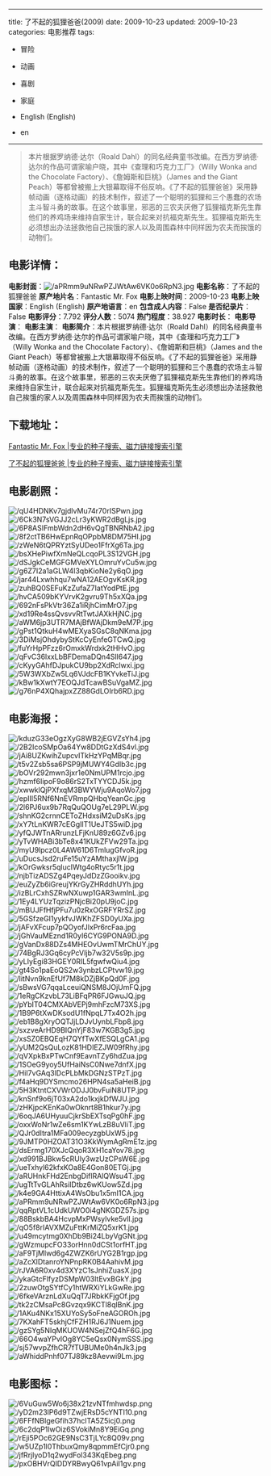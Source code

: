 
---
title: 了不起的狐狸爸爸(2009)
date: 2009-10-23
updated: 2009-10-23
categories: 电影推荐
tags:
- 冒险
- 动画
- 喜剧
- 家庭

- English (English)
- en
---


> 本片根据罗纳德·达尔（Roald Dahl）的同名经典童书改编。在西方罗纳德·达尔的作品可谓家喻户晓，其中《查理和巧克力工厂》（Willy Wonka and the Chocolate Factory）、《詹姆斯和巨桃》（James and the Giant Peach）等都曾被搬上大银幕取得不俗反响。《了不起的狐狸爸爸》采用静帧动画（逐格动画）的技术制作，叙述了一个聪明的狐狸和三个愚蠢的农场主斗智斗勇的故事。在这个故事里，邪恶的三农夫厌倦了狐狸福克斯先生靠他们的养鸡场来维持自家生计，联合起来对抗福克斯先生。狐狸福克斯先生必须想出办法拯救他自己挨饿的家人以及周围森林中同样因为农夫而挨饿的动物们。

## **电影详情**：

**电影封面**：<img src="https://image.tmdb.org/t/p/w200/aPRmm9uNRwPZJWtAw6VK0o6RpN3.jpg" alt="/aPRmm9uNRwPZJWtAw6VK0o6RpN3.jpg" title="/aPRmm9uNRwPZJWtAw6VK0o6RpN3.jpg">
**电影名称**：了不起的狐狸爸爸
**原产地片名**：Fantastic Mr. Fox
**电影上映时间**：2009-10-23
**电影上映国家**：English (English)
**原产地语言**：en
**包含成人内容**：False
**是否纪录片**：False
**电影评分**：7.792
**评分人数**：5074
**热门程度**：38.927
**电影时长**：
**电影导演**：
**电影主演**：
**电影简介**：本片根据罗纳德·达尔（Roald Dahl）的同名经典童书改编。在西方罗纳德·达尔的作品可谓家喻户晓，其中《查理和巧克力工厂》（Willy Wonka and the Chocolate Factory）、《詹姆斯和巨桃》（James and the Giant Peach）等都曾被搬上大银幕取得不俗反响。《了不起的狐狸爸爸》采用静帧动画（逐格动画）的技术制作，叙述了一个聪明的狐狸和三个愚蠢的农场主斗智斗勇的故事。在这个故事里，邪恶的三农夫厌倦了狐狸福克斯先生靠他们的养鸡场来维持自家生计，联合起来对抗福克斯先生。狐狸福克斯先生必须想出办法拯救他自己挨饿的家人以及周围森林中同样因为农夫而挨饿的动物们。

## **下载地址**：
[Fantastic Mr. Fox |专业的种子搜索、磁力链接搜索引擎](https://movie.amd794.com:2083/?search=Fantastic%20Mr.%20Fox&ordering=&mode=match_phrase&page_size=10&page=1)

[了不起的狐狸爸爸 |专业的种子搜索、磁力链接搜索引擎](https://movie.amd794.com:2083/?search=%E4%BA%86%E4%B8%8D%E8%B5%B7%E7%9A%84%E7%8B%90%E7%8B%B8%E7%88%B8%E7%88%B8&ordering=&mode=match_phrase&page_size=10&page=1)
 

## **电影剧照**：
<img src="https://image.tmdb.org/t/p/original/qU4HDNKv7gjdlvMu74r70rISPwn.jpg" alt="/qU4HDNKv7gjdlvMu74r70rISPwn.jpg" title="/qU4HDNKv7gjdlvMu74r70rISPwn.jpg"><img src="https://image.tmdb.org/t/p/original/6Ck3N7sVGJJ2cLr3yKWR2dBgLjs.jpg" alt="/6Ck3N7sVGJJ2cLr3yKWR2dBgLjs.jpg" title="/6Ck3N7sVGJJ2cLr3yKWR2dBgLjs.jpg"><img src="https://image.tmdb.org/t/p/original/6P8ASIFmbWdn2dH6vQgTBNRNbA2.jpg" alt="/6P8ASIFmbWdn2dH6vQgTBNRNbA2.jpg" title="/6P8ASIFmbWdn2dH6vQgTBNRNbA2.jpg"><img src="https://image.tmdb.org/t/p/original/8f2ctTB6HwEpnRqOPpbM8DM75HI.jpg" alt="/8f2ctTB6HwEpnRqOPpbM8DM75HI.jpg" title="/8f2ctTB6HwEpnRqOPpbM8DM75HI.jpg"><img src="https://image.tmdb.org/t/p/original/zWeN6tQPRYztSyUDeo1FfrXg6Ta.jpg" alt="/zWeN6tQPRYztSyUDeo1FfrXg6Ta.jpg" title="/zWeN6tQPRYztSyUDeo1FfrXg6Ta.jpg"><img src="https://image.tmdb.org/t/p/original/bsXHePiwfXmNeQLcqoPL3S12VGH.jpg" alt="/bsXHePiwfXmNeQLcqoPL3S12VGH.jpg" title="/bsXHePiwfXmNeQLcqoPL3S12VGH.jpg"><img src="https://image.tmdb.org/t/p/original/dSJgkCeMGFGMVeXYLOmruYvCu5w.jpg" alt="/dSJgkCeMGFGMVeXYLOmruYvCu5w.jpg" title="/dSJgkCeMGFGMVeXYLOmruYvCu5w.jpg"><img src="https://image.tmdb.org/t/p/original/g6Z7I2a1aGLW4I3qbKioNe2y6qO.jpg" alt="/g6Z7I2a1aGLW4I3qbKioNe2y6qO.jpg" title="/g6Z7I2a1aGLW4I3qbKioNe2y6qO.jpg"><img src="https://image.tmdb.org/t/p/original/jar44Lxwhhqu7wNA12AEOgvKsKR.jpg" alt="/jar44Lxwhhqu7wNA12AEOgvKsKR.jpg" title="/jar44Lxwhhqu7wNA12AEOgvKsKR.jpg"><img src="https://image.tmdb.org/t/p/original/zuhBQ0SEFuKzZufaZ7IatYodPtE.jpg" alt="/zuhBQ0SEFuKzZufaZ7IatYodPtE.jpg" title="/zuhBQ0SEFuKzZufaZ7IatYodPtE.jpg"><img src="https://image.tmdb.org/t/p/original/hvCA509bKYVrvK2gvru9Th5xXQa.jpg" alt="/hvCA509bKYVrvK2gvru9Th5xXQa.jpg" title="/hvCA509bKYVrvK2gvru9Th5xXQa.jpg"><img src="https://image.tmdb.org/t/p/original/692nFsPkVtr36Za1iRjhCimMrO7.jpg" alt="/692nFsPkVtr36Za1iRjhCimMrO7.jpg" title="/692nFsPkVtr36Za1iRjhCimMrO7.jpg"><img src="https://image.tmdb.org/t/p/original/xd19Re4ssQvsvvRtTwtJAXkHjNC.jpg" alt="/xd19Re4ssQvsvvRtTwtJAXkHjNC.jpg" title="/xd19Re4ssQvsvvRtTwtJAXkHjNC.jpg"><img src="https://image.tmdb.org/t/p/original/aWM6jp3UTR7MAjBfWAjDkm9eM7P.jpg" alt="/aWM6jp3UTR7MAjBfWAjDkm9eM7P.jpg" title="/aWM6jp3UTR7MAjBfWAjDkm9eM7P.jpg"><img src="https://image.tmdb.org/t/p/original/gPst1QtkuH4wMEXyaSGsC8qNKma.jpg" alt="/gPst1QtkuH4wMEXyaSGsC8qNKma.jpg" title="/gPst1QtkuH4wMEXyaSGsC8qNKma.jpg"><img src="https://image.tmdb.org/t/p/original/3DiMsjOhdybyStKcCyEnfeGTCwQ.jpg" alt="/3DiMsjOhdybyStKcCyEnfeGTCwQ.jpg" title="/3DiMsjOhdybyStKcCyEnfeGTCwQ.jpg"><img src="https://image.tmdb.org/t/p/original/fuYrHpPFzz6rOmxkWrdxk2tHHvO.jpg" alt="/fuYrHpPFzz6rOmxkWrdxk2tHHvO.jpg" title="/fuYrHpPFzz6rOmxkWrdxk2tHHvO.jpg"><img src="https://image.tmdb.org/t/p/original/qFvC36lxxLbBFDemaDQn4SlI647.jpg" alt="/qFvC36lxxLbBFDemaDQn4SlI647.jpg" title="/qFvC36lxxLbBFDemaDQn4SlI647.jpg"><img src="https://image.tmdb.org/t/p/original/cKyyGAhfDJpukCU9bp2XdRclwxi.jpg" alt="/cKyyGAhfDJpukCU9bp2XdRclwxi.jpg" title="/cKyyGAhfDJpukCU9bp2XdRclwxi.jpg"><img src="https://image.tmdb.org/t/p/original/5W3WXbZw5Lq6VJdcFB1KYvkeTiJ.jpg" alt="/5W3WXbZw5Lq6VJdcFB1KYvkeTiJ.jpg" title="/5W3WXbZw5Lq6VJdcFB1KYvkeTiJ.jpg"><img src="https://image.tmdb.org/t/p/original/kBw1kXwtY7EOQJdTcawBSuVgaMZ.jpg" alt="/kBw1kXwtY7EOQJdTcawBSuVgaMZ.jpg" title="/kBw1kXwtY7EOQJdTcawBSuVgaMZ.jpg"><img src="https://image.tmdb.org/t/p/original/g76nP4XQhajpxZZ88GdLOIrb6RD.jpg" alt="/g76nP4XQhajpxZZ88GdLOIrb6RD.jpg" title="/g76nP4XQhajpxZZ88GdLOIrb6RD.jpg">

## **电影海报**：
<img src="https://image.tmdb.org/t/p/original/kduzG33eOgzXyG8WB2jEGVZsYh4.jpg" alt="/kduzG33eOgzXyG8WB2jEGVZsYh4.jpg" title="/kduzG33eOgzXyG8WB2jEGVZsYh4.jpg"><img src="https://image.tmdb.org/t/p/original/2B2IcoSMpOa64Yw8DDtGzXdS4vl.jpg" alt="/2B2IcoSMpOa64Yw8DDtGzXdS4vl.jpg" title="/2B2IcoSMpOa64Yw8DDtGzXdS4vl.jpg"><img src="https://image.tmdb.org/t/p/original/jAi8UZKwihZupcvITkHzYPqMBqr.jpg" alt="/jAi8UZKwihZupcvITkHzYPqMBqr.jpg" title="/jAi8UZKwihZupcvITkHzYPqMBqr.jpg"><img src="https://image.tmdb.org/t/p/original/t5v2Zsb5sa6PSP9jMUWY4GdIb3c.jpg" alt="/t5v2Zsb5sa6PSP9jMUWY4GdIb3c.jpg" title="/t5v2Zsb5sa6PSP9jMUWY4GdIb3c.jpg"><img src="https://image.tmdb.org/t/p/original/bOVr292mwn3jxr1e0NmUPM1rcjo.jpg" alt="/bOVr292mwn3jxr1e0NmUPM1rcjo.jpg" title="/bOVr292mwn3jxr1e0NmUPM1rcjo.jpg"><img src="https://image.tmdb.org/t/p/original/hzmf6IipoF9o86rS2TxTYYCDJ5k.jpg" alt="/hzmf6IipoF9o86rS2TxTYYCDJ5k.jpg" title="/hzmf6IipoF9o86rS2TxTYYCDJ5k.jpg"><img src="https://image.tmdb.org/t/p/original/xwwklQjPXfxqM3BWYWju9AqoWo7.jpg" alt="/xwwklQjPXfxqM3BWYWju9AqoWo7.jpg" title="/xwwklQjPXfxqM3BWYWju9AqoWo7.jpg"><img src="https://image.tmdb.org/t/p/original/epIII5RNf6NnEVRmpQHbqYeanGc.jpg" alt="/epIII5RNf6NnEVRmpQHbqYeanGc.jpg" title="/epIII5RNf6NnEVRmpQHbqYeanGc.jpg"><img src="https://image.tmdb.org/t/p/original/2l6PJ6ux9b7RqQuQOUg7eL29PLW.jpg" alt="/2l6PJ6ux9b7RqQuQOUg7eL29PLW.jpg" title="/2l6PJ6ux9b7RqQuQOUg7eL29PLW.jpg"><img src="https://image.tmdb.org/t/p/original/shnKG2crnnCEToZHdxsiM2uDsKs.jpg" alt="/shnKG2crnnCEToZHdxsiM2uDsKs.jpg" title="/shnKG2crnnCEToZHdxsiM2uDsKs.jpg"><img src="https://image.tmdb.org/t/p/original/xY7tLnKWR7cEGgIlT1UeJTS5wiD.jpg" alt="/xY7tLnKWR7cEGgIlT1UeJTS5wiD.jpg" title="/xY7tLnKWR7cEGgIlT1UeJTS5wiD.jpg"><img src="https://image.tmdb.org/t/p/original/yfQJWTnARrunzLFjKnU89z6GZv6.jpg" alt="/yfQJWTnARrunzLFjKnU89z6GZv6.jpg" title="/yfQJWTnARrunzLFjKnU89z6GZv6.jpg"><img src="https://image.tmdb.org/t/p/original/yTvWHABi3bTe8x41KUkZFVw29Ta.jpg" alt="/yTvWHABi3bTe8x41KUkZFVw29Ta.jpg" title="/yTvWHABi3bTe8x41KUkZFVw29Ta.jpg"><img src="https://image.tmdb.org/t/p/original/myU9lpcz0L4AW61D6TmlugGfvoR.jpg" alt="/myU9lpcz0L4AW61D6TmlugGfvoR.jpg" title="/myU9lpcz0L4AW61D6TmlugGfvoR.jpg"><img src="https://image.tmdb.org/t/p/original/uDucsJsd2ruFe15uYzAMthaxjlW.jpg" alt="/uDucsJsd2ruFe15uYzAMthaxjlW.jpg" title="/uDucsJsd2ruFe15uYzAMthaxjlW.jpg"><img src="https://image.tmdb.org/t/p/original/kOrGwksr5qlucIWtg4oRtyc5r1t.jpg" alt="/kOrGwksr5qlucIWtg4oRtyc5r1t.jpg" title="/kOrGwksr5qlucIWtg4oRtyc5r1t.jpg"><img src="https://image.tmdb.org/t/p/original/njbTizADSZg4PqeyJdDzZGooikv.jpg" alt="/njbTizADSZg4PqeyJdDzZGooikv.jpg" title="/njbTizADSZg4PqeyJdDzZGooikv.jpg"><img src="https://image.tmdb.org/t/p/original/euZyZb6iGreujYKrGyZHRddhUYh.jpg" alt="/euZyZb6iGreujYKrGyZHRddhUYh.jpg" title="/euZyZb6iGreujYKrGyZHRddhUYh.jpg"><img src="https://image.tmdb.org/t/p/original/izBLrCxhSZRwNXuwp1GAR3wmInL.jpg" alt="/izBLrCxhSZRwNXuwp1GAR3wmInL.jpg" title="/izBLrCxhSZRwNXuwp1GAR3wmInL.jpg"><img src="https://image.tmdb.org/t/p/original/1Ey4LYUzTqzizPNjcBi20pU9joC.jpg" alt="/1Ey4LYUzTqzizPNjcBi20pU9joC.jpg" title="/1Ey4LYUzTqzizPNjcBi20pU9joC.jpg"><img src="https://image.tmdb.org/t/p/original/mBUJFfHfjPFu7u0zRxOGRFYRrSZ.jpg" alt="/mBUJFfHfjPFu7u0zRxOGRFYRrSZ.jpg" title="/mBUJFfHfjPFu7u0zRxOGRFYRrSZ.jpg"><img src="https://image.tmdb.org/t/p/original/5GSfzeGI1yykfvJWKhZFSD0yUXa.jpg" alt="/5GSfzeGI1yykfvJWKhZFSD0yUXa.jpg" title="/5GSfzeGI1yykfvJWKhZFSD0yUXa.jpg"><img src="https://image.tmdb.org/t/p/original/jAFvXFcup7pQOyofJlxPr6rcFaa.jpg" alt="/jAFvXFcup7pQOyofJlxPr6rcFaa.jpg" title="/jAFvXFcup7pQOyofJlxPr6rcFaa.jpg"><img src="https://image.tmdb.org/t/p/original/jGhVauMEznd1R0yI6CYG9PONA9D.jpg" alt="/jGhVauMEznd1R0yI6CYG9PONA9D.jpg" title="/jGhVauMEznd1R0yI6CYG9PONA9D.jpg"><img src="https://image.tmdb.org/t/p/original/gVanDx88DZs4MHEOvUwmTMrChUY.jpg" alt="/gVanDx88DZs4MHEOvUwmTMrChUY.jpg" title="/gVanDx88DZs4MHEOvUwmTMrChUY.jpg"><img src="https://image.tmdb.org/t/p/original/74BgRJ3Gq6cyPcVIjb7w32V5s9p.jpg" alt="/74BgRJ3Gq6cyPcVIjb7w32V5s9p.jpg" title="/74BgRJ3Gq6cyPcVIjb7w32V5s9p.jpg"><img src="https://image.tmdb.org/t/p/original/yLIyEgi83HGEY0RIL5fgwfwQiu4.jpg" alt="/yLIyEgi83HGEY0RIL5fgwfwQiu4.jpg" title="/yLIyEgi83HGEY0RIL5fgwfwQiu4.jpg"><img src="https://image.tmdb.org/t/p/original/gt4So1paEoQS2w3ynbzLCPtvw19.jpg" alt="/gt4So1paEoQS2w3ynbzLCPtvw19.jpg" title="/gt4So1paEoQS2w3ynbzLCPtvw19.jpg"><img src="https://image.tmdb.org/t/p/original/litNvn9knEfUf7M8kDZjBKpQd0F.jpg" alt="/litNvn9knEfUf7M8kDZjBKpQd0F.jpg" title="/litNvn9knEfUf7M8kDZjBKpQd0F.jpg"><img src="https://image.tmdb.org/t/p/original/sBwsVG7qqaLceuiQNSM8JOjUmFQ.jpg" alt="/sBwsVG7qqaLceuiQNSM8JOjUmFQ.jpg" title="/sBwsVG7qqaLceuiQNSM8JOjUmFQ.jpg"><img src="https://image.tmdb.org/t/p/original/1eRgCKzvbL73LiBFqPR6FJGwuJQ.jpg" alt="/1eRgCKzvbL73LiBFqPR6FJGwuJQ.jpg" title="/1eRgCKzvbL73LiBFqPR6FJGwuJQ.jpg"><img src="https://image.tmdb.org/t/p/original/pYbIT04CMXAbVEPj9mhFzcM73XS.jpg" alt="/pYbIT04CMXAbVEPj9mhFzcM73XS.jpg" title="/pYbIT04CMXAbVEPj9mhFzcM73XS.jpg"><img src="https://image.tmdb.org/t/p/original/1B9P6tXwDKsodU1fNpqL7Tx4O2h.jpg" alt="/1B9P6tXwDKsodU1fNpqL7Tx4O2h.jpg" title="/1B9P6tXwDKsodU1fNpqL7Tx4O2h.jpg"><img src="https://image.tmdb.org/t/p/original/eb1B8gXryOQTJjLDJvUynbLFbp8.jpg" alt="/eb1B8gXryOQTJjLDJvUynbLFbp8.jpg" title="/eb1B8gXryOQTJjLDJvUynbLFbp8.jpg"><img src="https://image.tmdb.org/t/p/original/sxzveArHD9BIQnYjF83w7KGB3g5.jpg" alt="/sxzveArHD9BIQnYjF83w7KGB3g5.jpg" title="/sxzveArHD9BIQnYjF83w7KGB3g5.jpg"><img src="https://image.tmdb.org/t/p/original/xsSZ0EBQEqH7QYfTwXfESQLgCA1.jpg" alt="/xsSZ0EBQEqH7QYfTwXfESQLgCA1.jpg" title="/xsSZ0EBQEqH7QYfTwXfESQLgCA1.jpg"><img src="https://image.tmdb.org/t/p/original/yUM2QsQuLozK81HDIEZJW09fRhy.jpg" alt="/yUM2QsQuLozK81HDIEZJW09fRhy.jpg" title="/yUM2QsQuLozK81HDIEZJW09fRhy.jpg"><img src="https://image.tmdb.org/t/p/original/qVXpkBxPTwCnf9EavnTZy6hdZua.jpg" alt="/qVXpkBxPTwCnf9EavnTZy6hdZua.jpg" title="/qVXpkBxPTwCnf9EavnTZy6hdZua.jpg"><img src="https://image.tmdb.org/t/p/original/1SOeG9yoy5UfHaiNsC0Nwe7dnfX.jpg" alt="/1SOeG9yoy5UfHaiNsC0Nwe7dnfX.jpg" title="/1SOeG9yoy5UfHaiNsC0Nwe7dnfX.jpg"><img src="https://image.tmdb.org/t/p/original/HiI7vGAq3lDcPLbMkDGNzSTPzT.jpg" alt="/HiI7vGAq3lDcPLbMkDGNzSTPzT.jpg" title="/HiI7vGAq3lDcPLbMkDGNzSTPzT.jpg"><img src="https://image.tmdb.org/t/p/original/f4aHq9DYSmcmo26HPN4sa5aHeiB.jpg" alt="/f4aHq9DYSmcmo26HPN4sa5aHeiB.jpg" title="/f4aHq9DYSmcmo26HPN4sa5aHeiB.jpg"><img src="https://image.tmdb.org/t/p/original/5H3KtntCXVWrODJJ0bvFuiN8UTP.jpg" alt="/5H3KtntCXVWrODJJ0bvFuiN8UTP.jpg" title="/5H3KtntCXVWrODJJ0bvFuiN8UTP.jpg"><img src="https://image.tmdb.org/t/p/original/knSnf9o6jT03xA2do1kxjkDfWJU.jpg" alt="/knSnf9o6jT03xA2do1kxjkDfWJU.jpg" title="/knSnf9o6jT03xA2do1kxjkDfWJU.jpg"><img src="https://image.tmdb.org/t/p/original/zHKjpcKEnKa0wOknrt8B1hkur7y.jpg" alt="/zHKjpcKEnKa0wOknrt8B1hkur7y.jpg" title="/zHKjpcKEnKa0wOknrt8B1hkur7y.jpg"><img src="https://image.tmdb.org/t/p/original/6oqJA6UHyuuCjkrSbEXTsqPg0hF.jpg" alt="/6oqJA6UHyuuCjkrSbEXTsqPg0hF.jpg" title="/6oqJA6UHyuuCjkrSbEXTsqPg0hF.jpg"><img src="https://image.tmdb.org/t/p/original/oxxWoNr1wZe6sm1KYwLzB8uVliT.jpg" alt="/oxxWoNr1wZe6sm1KYwLzB8uVliT.jpg" title="/oxxWoNr1wZe6sm1KYwLzB8uVliT.jpg"><img src="https://image.tmdb.org/t/p/original/QJr0dItra1MFa009ecyzgbUxW5.jpg" alt="/QJr0dItra1MFa009ecyzgbUxW5.jpg" title="/QJr0dItra1MFa009ecyzgbUxW5.jpg"><img src="https://image.tmdb.org/t/p/original/9JMTP0HZOAT31O3KkWymAgRmE1z.jpg" alt="/9JMTP0HZOAT31O3KkWymAgRmE1z.jpg" title="/9JMTP0HZOAT31O3KkWymAgRmE1z.jpg"><img src="https://image.tmdb.org/t/p/original/dsErmg170XJcQqoR3XH1caYov78.jpg" alt="/dsErmg170XJcQqoR3XH1caYov78.jpg" title="/dsErmg170XJcQqoR3XH1caYov78.jpg"><img src="https://image.tmdb.org/t/p/original/xd991BJBkw5cRUly3wzUzCPsW6E.jpg" alt="/xd991BJBkw5cRUly3wzUzCPsW6E.jpg" title="/xd991BJBkw5cRUly3wzUzCPsW6E.jpg"><img src="https://image.tmdb.org/t/p/original/ueTxhyl62kfxKOa8E4Gon80ETGj.jpg" alt="/ueTxhyl62kfxKOa8E4Gon80ETGj.jpg" title="/ueTxhyl62kfxKOa8E4Gon80ETGj.jpg"><img src="https://image.tmdb.org/t/p/original/aRUHnkFHd2EnbgDiflRAlQWsu4T.jpg" alt="/aRUHnkFHd2EnbgDiflRAlQWsu4T.jpg" title="/aRUHnkFHd2EnbgDiflRAlQWsu4T.jpg"><img src="https://image.tmdb.org/t/p/original/ugTtTvGLAhRsiIDtbz6wKUow5Zd.jpg" alt="/ugTtTvGLAhRsiIDtbz6wKUow5Zd.jpg" title="/ugTtTvGLAhRsiIDtbz6wKUow5Zd.jpg"><img src="https://image.tmdb.org/t/p/original/k4e9GA4HttixA4WsObu1x5mI1CA.jpg" alt="/k4e9GA4HttixA4WsObu1x5mI1CA.jpg" title="/k4e9GA4HttixA4WsObu1x5mI1CA.jpg"><img src="https://image.tmdb.org/t/p/original/aPRmm9uNRwPZJWtAw6VK0o6RpN3.jpg" alt="/aPRmm9uNRwPZJWtAw6VK0o6RpN3.jpg" title="/aPRmm9uNRwPZJWtAw6VK0o6RpN3.jpg"><img src="https://image.tmdb.org/t/p/original/qqRptVL1cUdkUWO0i4gNKGDZ57s.jpg" alt="/qqRptVL1cUdkUWO0i4gNKGDZ57s.jpg" title="/qqRptVL1cUdkUWO0i4gNKGDZ57s.jpg"><img src="https://image.tmdb.org/t/p/original/88BskbBA4HcvpMxPWsylvke5vlI.jpg" alt="/88BskbBA4HcvpMxPWsylvke5vlI.jpg" title="/88BskbBA4HcvpMxPWsylvke5vlI.jpg"><img src="https://image.tmdb.org/t/p/original/qO5f8rIAVXMZuFttKrMiZQ5xrK1.jpg" alt="/qO5f8rIAVXMZuFttKrMiZQ5xrK1.jpg" title="/qO5f8rIAVXMZuFttKrMiZQ5xrK1.jpg"><img src="https://image.tmdb.org/t/p/original/u49mcytmg0XhDb9Bi24LbyVgGNt.jpg" alt="/u49mcytmg0XhDb9Bi24LbyVgGNt.jpg" title="/u49mcytmg0XhDb9Bi24LbyVgGNt.jpg"><img src="https://image.tmdb.org/t/p/original/gWzmupcFO33orHnn0dCSt1orfHT.jpg" alt="/gWzmupcFO33orHnn0dCSt1orfHT.jpg" title="/gWzmupcFO33orHnn0dCSt1orfHT.jpg"><img src="https://image.tmdb.org/t/p/original/aF9TjMIwd6g4ZWZK6rUYG2B1rgp.jpg" alt="/aF9TjMIwd6g4ZWZK6rUYG2B1rgp.jpg" title="/aF9TjMIwd6g4ZWZK6rUYG2B1rgp.jpg"><img src="https://image.tmdb.org/t/p/original/aZcXlDtanroYNPnpRK0B4AahivM.jpg" alt="/aZcXlDtanroYNPnpRK0B4AahivM.jpg" title="/aZcXlDtanroYNPnpRK0B4AahivM.jpg"><img src="https://image.tmdb.org/t/p/original/rJVA6R0xv4d3XYzC1sJnhiZuasX.jpg" alt="/rJVA6R0xv4d3XYzC1sJnhiZuasX.jpg" title="/rJVA6R0xv4d3XYzC1sJnhiZuasX.jpg"><img src="https://image.tmdb.org/t/p/original/ykaGtcFlfyzDSMpW03ltEvxBGkY.jpg" alt="/ykaGtcFlfyzDSMpW03ltEvxBGkY.jpg" title="/ykaGtcFlfyzDSMpW03ltEvxBGkY.jpg"><img src="https://image.tmdb.org/t/p/original/2zuwOtgSYtfCy1htWRXiYLkGwRe.jpg" alt="/2zuwOtgSYtfCy1htWRXiYLkGwRe.jpg" title="/2zuwOtgSYtfCy1htWRXiYLkGwRe.jpg"><img src="https://image.tmdb.org/t/p/original/6fkeVArznLdXuQqT7JRbkKFjgOf.jpg" alt="/6fkeVArznLdXuQqT7JRbkKFjgOf.jpg" title="/6fkeVArznLdXuQqT7JRbkKFjgOf.jpg"><img src="https://image.tmdb.org/t/p/original/tk2zCMsaPc8Gvzqx9KCTl8qlBnK.jpg" alt="/tk2zCMsaPc8Gvzqx9KCTl8qlBnK.jpg" title="/tk2zCMsaPc8Gvzqx9KCTl8qlBnK.jpg"><img src="https://image.tmdb.org/t/p/original/1AKu4NKx15XUYoSy5oFneAGOROh.jpg" alt="/1AKu4NKx15XUYoSy5oFneAGOROh.jpg" title="/1AKu4NKx15XUYoSy5oFneAGOROh.jpg"><img src="https://image.tmdb.org/t/p/original/7KXahFT5skhjCfFZH1RJ6J1Nuem.jpg" alt="/7KXahFT5skhjCfFZH1RJ6J1Nuem.jpg" title="/7KXahFT5skhjCfFZH1RJ6J1Nuem.jpg"><img src="https://image.tmdb.org/t/p/original/gzSYg5NIqMKUOW4NSejZfQ4hF6G.jpg" alt="/gzSYg5NIqMKUOW4NSejZfQ4hF6G.jpg" title="/gzSYg5NIqMKUOW4NSejZfQ4hF6G.jpg"><img src="https://image.tmdb.org/t/p/original/66O4waYPvIOg8YC5eQsx0NymSSS.jpg" alt="/66O4waYPvIOg8YC5eQsx0NymSSS.jpg" title="/66O4waYPvIOg8YC5eQsx0NymSSS.jpg"><img src="https://image.tmdb.org/t/p/original/sj57wvpZfhCR7fTUBUMe0h4nJk3.jpg" alt="/sj57wvpZfhCR7fTUBUMe0h4nJk3.jpg" title="/sj57wvpZfhCR7fTUBUMe0h4nJk3.jpg"><img src="https://image.tmdb.org/t/p/original/aWhiddPnhf07TJ89kz8Aevwi9Lm.jpg" alt="/aWhiddPnhf07TJ89kz8Aevwi9Lm.jpg" title="/aWhiddPnhf07TJ89kz8Aevwi9Lm.jpg">

## **电影图标**：
<img src="https://image.tmdb.org/t/p/original/6VuGuw5Wo6j38x21zvNTfmhwdsp.png" alt="/6VuGuw5Wo6j38x21zvNTfmhwdsp.png" title="/6VuGuw5Wo6j38x21zvNTfmhwdsp.png"><img src="https://image.tmdb.org/t/p/original/yD2m23lP6d9TZwjERsD5cYNTI10.png" alt="/yD2m23lP6d9TZwjERsD5cYNTI10.png" title="/yD2m23lP6d9TZwjERsD5cYNTI10.png"><img src="https://image.tmdb.org/t/p/original/6FFfNBIgeGfih37hclTA5Z5icj0.png" alt="/6FFfNBIgeGfih37hclTA5Z5icj0.png" title="/6FFfNBIgeGfih37hclTA5Z5icj0.png"><img src="https://image.tmdb.org/t/p/original/6c2dqP1lwOiz6SVokiMn8Y9EiGq.png" alt="/6c2dqP1lwOiz6SVokiMn8Y9EiGq.png" title="/6c2dqP1lwOiz6SVokiMn8Y9EiGq.png"><img src="https://image.tmdb.org/t/p/original/rEji5POc62GE9NsC3TjLYc8Q09v.png" alt="/rEji5POc62GE9NsC3TjLYc8Q09v.png" title="/rEji5POc62GE9NsC3TjLYc8Q09v.png"><img src="https://image.tmdb.org/t/p/original/w5UZp1l0ThbuxQmy8qpmmEfCjr0.png" alt="/w5UZp1l0ThbuxQmy8qpmmEfCjr0.png" title="/w5UZp1l0ThbuxQmy8qpmmEfCjr0.png"><img src="https://image.tmdb.org/t/p/original/jfRrjlyoD1q2wydFol343KqEbeg.png" alt="/jfRrjlyoD1q2wydFol343KqEbeg.png" title="/jfRrjlyoD1q2wydFol343KqEbeg.png"><img src="https://image.tmdb.org/t/p/original/pxOBHVrQIDDYRBwyQ61vpAiI1gv.png" alt="/pxOBHVrQIDDYRBwyQ61vpAiI1gv.png" title="/pxOBHVrQIDDYRBwyQ61vpAiI1gv.png">

